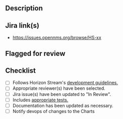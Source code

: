 ## Description
<!-- Describe this Pull Request, what it changes, and why it's necessary. -->

## Jira link(s)
- https://issues.opennms.org/browse/HS-xx

## Flagged for review
<!-- Flag things as "needs a close look" for reviewers, if necessary. Include as much detail as possible (line numbers, concerns, and so on). -->

## Checklist
* [ ] Follows Horizon Stream's [development guidelines.](https://github.com/OpenNMS/horizon-stream/wiki/Development-Guidelines)
* [ ] Appropriate reviewer(s) have been selected.
* [ ] Jira issue(s) have been updated to "In Review".
* [ ] Includes [appropriate tests.](https://github.com/OpenNMS/horizon-stream/wiki/Test-Strategy)
* [ ] Documentation has been updated as necessary.
* [ ] Notify devops of changes to the Charts
